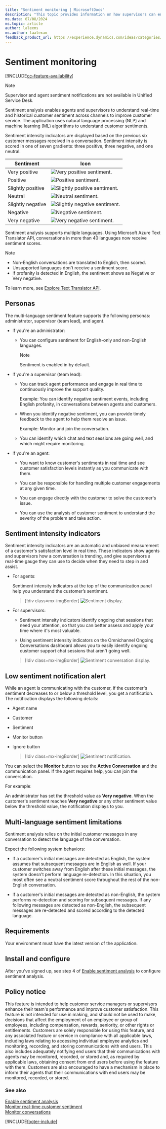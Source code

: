 ```yaml
---
title: "Sentiment monitoring | MicrosoftDocs"
description: "This topic provides information on how supervisors can enable sentiment monitoring to understand customer sentiment across channels and improve customer service."
ms.date: 07/08/2024
ms.topic: article
author: lalexms
ms.author: laalexan
feedback_product_url: https //experience.dynamics.com/ideas/categories/list/?category=a7f4a807-de3b-eb11-a813-000d3a579c38&forum=b68e50a6-88d9-e811-a96b-000d3a1be7ad
---
```


# Sentiment monitoring

[!INCLUDE[cc-feature-availability](../../includes/cc-feature-availability.md)]

> [!NOTE]
> Supervisor and agent sentiment notifications are not available in Unified Service Desk.

Sentiment analysis enables agents and supervisors to understand real-time and historical customer sentiment across channels to improve customer service. The application uses natural language processing (NLP) and machine learning (ML) algorithms to understand customer sentiments.

Sentiment intensity indicators are displayed based on the previous six customer messages received in a conversation. Sentiment intensity is scored in one of seven gradients: three positive, three negative, and one neutral.

| Sentiment | Icon |
|--------------------------|---------------------------------------------------|
| Very positive | ![Very positive sentiment.](../media/sentiment-very-positive.png "Very positive sentiment") |
| Positive | ![Positive sentiment.](../media/sentiment-positive.png "Positive sentiment") |
| Slightly positive | ![Slightly positive sentiment.](../media/sentiment-slightly-positive.png "Slightly positive sentiment") |
| Neutral | ![Neutral sentiment.](../media/sentiment-neutral.png "Neutral sentiment") |
| Slightly negative | ![Slightly negative sentiment.](../media/sentiment-slightly-negative.png "Slightly negative sentiment") |
| Negative | ![Negative sentiment.](../media/sentiment-negative.png " Negative sentiment") |
| Very negative | ![Very negative sentiment.](../media/sentiment-very-negative.png "Very negative sentiment") |

Sentiment analysis supports multiple languages. Using Microsoft Azure Text Translator API, conversations in more than 40 languages now receive sentiment scores.

> [!NOTE]
> - Non-English conversations are translated to English, then scored. 
> - Unsupported languages don't receive a sentiment score.
> - If profanity is detected in English, the sentiment shows as Negative or Very negative.

To learn more, see [Explore Text Translator API](/azure/cognitive-services/translator/translator-info-overview).

## Personas

The multi-language sentiment feature supports the following personas: administrator, supervisor (team lead), and agent.

- If you're an administrator:

   - You can configure sentiment for English-only and non-English languages.
       > [!NOTE]
       > Sentiment is enabled in by default.

- If you're a supervisor (team lead):

    - You can track agent performance and engage in real time to continuously improve the support quality.
    
        Example: You can identify negative sentiment events, including English profanity, in conversations between agents and customers.

    - When you identify negative sentiment, you can provide timely feedback to the agent to help them resolve an issue.

        Example: Monitor and join the conversation.

    - You can identify which chat and text sessions are going well, and which might require monitoring.

- If you're an agent: 

    - You want to know customer's sentiments in real time and see customer satisfaction levels instantly as you communicate with them.

    - You can be responsible for handling multiple customer engagements at any given time.

    - You can engage directly with the customer to solve the customer's issue.

    - You can use the analysis of customer sentiment to understand the severity of the problem and take action. 

## Sentiment intensity indicators

Sentiment intensity indicators are an automatic and unbiased measurement of a customer's satisfaction level in real time. These indicators show agents and supervisors how a conversation is trending, and give supervisors a real-time gauge they can use to decide when they need to step in and assist.

- For agents:

    Sentiment intensity indicators at the top of the communication panel help you understand the customer’s sentiment.

    > [!div class=mx-imgBorder]
    > ![Sentiment display.](../media/oc-sentiment-sentiment-display.png "Sentiment display")

- For supervisors:

    - Sentiment intensity indicators identify ongoing chat sessions that need your attention, so that you can better assess and apply your time where it's most valuable.

    - Using sentiment intensity indicators on the Omnichannel Ongoing Conversations dashboard allows you to easily identify ongoing customer support chat sessions that aren't going well.

    > [!div class=mx-imgBorder]
    > ![Sentiment conversation display.](../media/oc-sentiment-conversation-dashboard.png "Sentiment conversation display")

## Low sentiment notification alert

While an agent is communicating with the customer, if the customer's sentiment decreases to or below a threshold level, you get a notification. The notification displays the following details:

- Agent name
- Customer
- Sentiment
- Monitor button
- Ignore button


    > [!div class=mx-imgBorder]
    > ![Sentiment notification.](../media/sentiment-notification.png "Sentiment notification")

You can select the **Monitor** button to see the **Active Conversation** and the communication panel. If the agent requires help, you can join the conversation.

For example:

An administrator has set the threshold value as **Very negative**. When the customer's sentiment reaches **Very negative** or any other sentiment value below the threshold value, the notification displays to you.

## Multi-language sentiment limitations

Sentiment analysis relies on the initial customer messages in any conversation to detect the language of the conversation.  

Expect the following system behaviors:

- If a customer's initial messages are detected as English, the system assumes that subsequent messages are in English as well. If your customer switches away from English after these initial messages, the system doesn't perform language re-detection. In this situation, you most often see a neutral sentiment score throughout the rest of the non-English conversation.

- If a customer's initial messages are detected as non-English, the system performs re-detection and scoring for subsequent messages. If any following messages are detected as non-English, the subsequent messages are re-detected and scored according to the detected language.

## Requirements

Your environment must have the latest version of the application.

## Install and configure

After you've signed up, see step 4 of [Enable sentiment analysis](../administer/enable-sentiment-analysis.md) to configure sentiment analysis.

## Policy notice

This feature is intended to help customer service managers or supervisors enhance their team's performance and improve customer satisfaction. This feature is not intended for use in making, and should not be used to make, decisions that affect the employment of an employee or group of employees, including compensation, rewards, seniority, or other rights or entitlements. Customers are solely responsible for using this feature, and any associated feature or service in compliance with all applicable laws, including laws relating to accessing individual employee analytics and monitoring, recording, and storing communications with end users. This also includes adequately notifying end users that their communications with agents may be monitored, recorded, or stored and, as required by applicable laws, obtaining consent from end users before using the feature with them. Customers are also encouraged to have a mechanism in place to inform their agents that their communications with end users may be monitored, recorded, or stored.

### See also

[Enable sentiment analysis](../administer/enable-sentiment-analysis.md)<br>
[Monitor real-time customer sentiment](oc-monitor-real-time-customer-sentiment-sessions.md)<br>
[Monitor conversations](monitor-conversations.md)


[!INCLUDE[footer-include](../../includes/footer-banner.md)]
